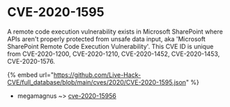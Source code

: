 # CVE-2020-1595

A remote code execution vulnerability exists in Microsoft SharePoint where APIs aren't properly protected from unsafe data input, aka 'Microsoft SharePoint Remote Code Execution Vulnerability'. This CVE ID is unique from CVE-2020-1200, CVE-2020-1210, CVE-2020-1452, CVE-2020-1453, CVE-2020-1576.

{% embed url="https://github.com/Live-Hack-CVE/full_database/blob/main/cves/2020/CVE-2020-1595.json" %}


* megamagnus ~> [cve-2020-15956](https://zeste.alice-snow.ru/2020/database/cve-2020-1595/cve-2020-15956-megamagnus)
